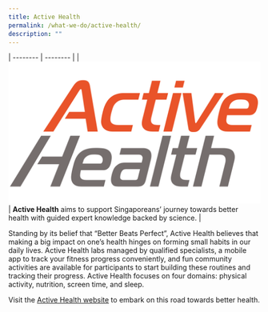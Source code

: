 ```yaml
---
title: Active Health
permalink: /what-we-do/active-health/
description: ""
---
```

| -------- | -------- | 
| ![](/images/ActiveHealthLogoType.png)  | **Active Health** aims to support Singaporeans’ journey towards better health with guided expert knowledge backed by science.  | 

Standing by its belief that “Better Beats Perfect”, Active Health believes that making a big impact on one’s health hinges on forming small habits in our daily lives. Active Health labs managed by qualified specialists, a mobile app to track your fitness progress conveniently, and fun community activities are available for participants to start building these routines and tracking their progress. Active Health focuses on four domains: physical activity, nutrition, screen time, and sleep.

Visit the [Active Health website](https://www.activehealth.sg/) to embark on this road towards better health.